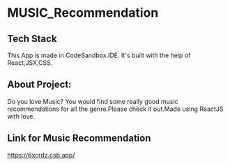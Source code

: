 # MUSIC_Recommendation
## Tech Stack
This App is made in CodeSandbox.IDE. It's built with the help of React,JSX,CSS.
## About Project:
 Do you love Music? You would find some really good music recommendations for all the genre.Please check it out.Made using ReactJS with love.
## Link for Music Recommendation
https://6xcrdz.csb.app/
